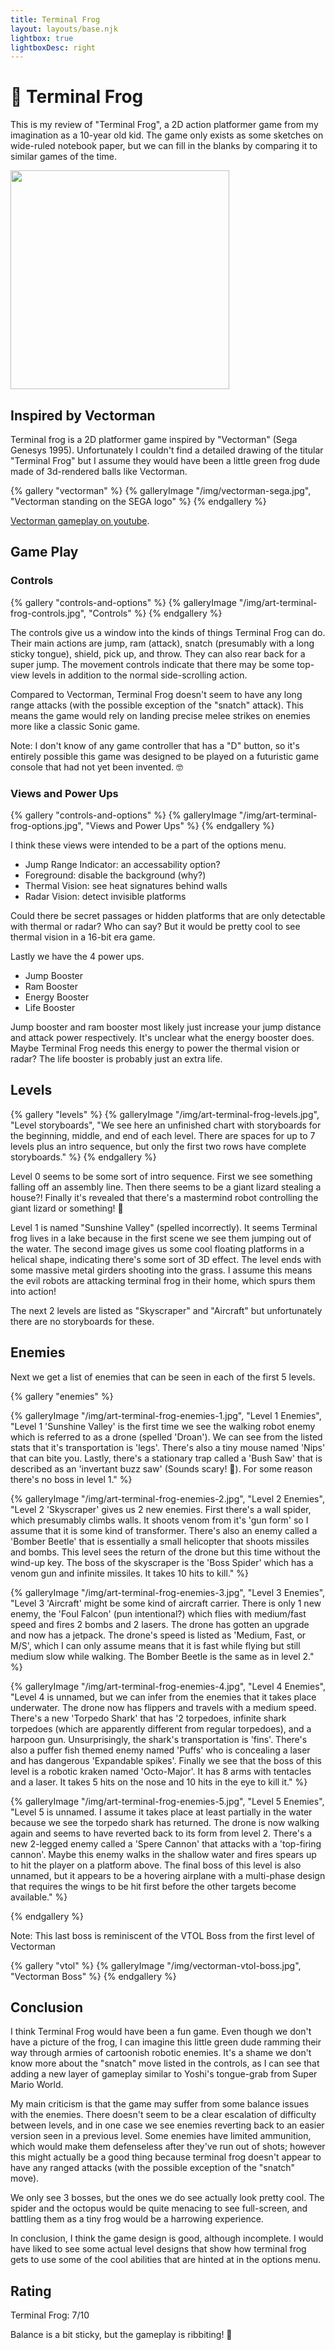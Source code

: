 ```yaml
---
title: Terminal Frog
layout: layouts/base.njk
lightbox: true
lightboxDesc: right
---
```


# 🐸 Terminal Frog

This is my review of "Terminal Frog", a 2D action platformer game from my imagination as a 10-year old kid. The game only exists as some sketches on wide-ruled notebook paper, but we can fill in the blanks by comparing it to similar games of the time.

<img src="/img/art-terminal-frog-cube.jpg" width=350px/>

## Inspired by Vectorman

Terminal frog is a 2D platformer game inspired by "Vectorman" (Sega Genesys 1995). Unfortunately I couldn't find a detailed drawing of the titular "Terminal Frog" but I assume they would have been a little green frog dude made of 3d-rendered balls like Vectorman.

{% gallery "vectorman" %}
{% galleryImage "/img/vectorman-sega.jpg", "Vectorman standing on the SEGA logo" %}
{% endgallery %}

[Vectorman gameplay on youtube](https://www.youtube.com/watch?v=XY0CjXG--S8).

## Game Play

### Controls


{% gallery "controls-and-options" %}
{% galleryImage "/img/art-terminal-frog-controls.jpg", "Controls" %}
{% endgallery %}

The controls give us a window into the kinds of things Terminal Frog can do. Their main actions are jump, ram (attack), snatch (presumably with a long sticky tongue), shield, pick up, and throw. They can also rear back for a super jump. The movement controls indicate that there may be some top-view levels in addition to the normal side-scrolling action.

Compared to Vectorman, Terminal Frog doesn't seem to have any long range attacks (with the possible exception of the "snatch" attack). This means the game would rely on landing precise melee strikes on enemies more like a classic Sonic game.

Note: I don't know of any game controller that has a "D" button, so it's entirely possible this game was designed to be played on a futuristic game console that had not yet been invented. 🤓

### Views and Power Ups

{% gallery "controls-and-options" %}
{% galleryImage "/img/art-terminal-frog-options.jpg", "Views and Power Ups" %}
{% endgallery %}

I think these views were intended to be a part of the options menu.
- Jump Range Indicator: an accessability option?
- Foreground: disable the background (why?)
- Thermal Vision: see heat signatures behind walls
- Radar Vision: detect invisible platforms

Could there be secret passages or hidden platforms that are only detectable with thermal or radar? Who can say? But it would be pretty cool to see thermal vision in a 16-bit era game.

Lastly we have the 4 power ups.
- Jump Booster
- Ram Booster
- Energy Booster
- Life Booster

Jump booster and ram booster most likely just increase your jump distance and attack power respectively. It's unclear what the energy booster does. Maybe Terminal Frog needs this energy to power the thermal vision or radar? The life booster is probably just an extra life.

## Levels

{% gallery "levels" %}
{% galleryImage "/img/art-terminal-frog-levels.jpg", "Level storyboards", "We see here an unfinished chart with storyboards for the beginning, middle, and end of each level. There are spaces for up to 7 levels plus an intro sequence, but only the first two rows have complete storyboards." %}
{% endgallery %}

Level 0 seems to be some sort of intro sequence. First we see something falling off an assembly line. Then there seems to be a giant lizard stealing a house?! Finally it's revealed that there's a mastermind robot controlling the giant lizard or something! 🤖

Level 1 is named "Sunshine Valley" (spelled incorrectly). It seems Terminal frog lives in a lake because in the first scene we see them jumping out of the water. The second image gives us some cool floating platforms in a helical shape, indicating there's some sort of 3D effect. The level ends with some massive metal girders shooting into the grass. I assume this means the evil robots are attacking terminal frog in their home, which spurs them into action!

The next 2 levels are listed as "Skyscraper" and "Aircraft" but unfortunately there are no storyboards for these.

## Enemies

Next we get a list of enemies that can be seen in each of the first 5 levels.

{% gallery "enemies" %}

{% galleryImage "/img/art-terminal-frog-enemies-1.jpg", "Level 1 Enemies", "Level 1 'Sunshine Valley' is the first time we see the walking robot enemy which is referred to as a drone (spelled 'Droan'). We can see from the listed stats that it's transportation is 'legs'. There's also a tiny mouse named 'Nips' that can bite you. Lastly, there's a stationary trap called a 'Bush Saw' that is described as an 'invertant buzz saw' (Sounds scary! 😬). For some reason there's no boss in level 1." %}

{% galleryImage "/img/art-terminal-frog-enemies-2.jpg", "Level 2 Enemies", "Level 2 'Skyscraper' gives us 2 new enemies. First there's a wall spider, which presumably climbs walls. It shoots venom from it's 'gun form' so I assume that it is some kind of transformer. There's also an enemy called a 'Bomber Beetle' that is essentially a small helicopter that shoots missiles and bombs. This level sees the return of the drone but this time without the wind-up key. The boss of the skyscraper is the 'Boss Spider' which has a venom gun and infinite missiles. It takes 10 hits to kill." %}

{% galleryImage "/img/art-terminal-frog-enemies-3.jpg", "Level 3 Enemies", "Level 3 'Aircraft' might be some kind of aircraft carrier. There is only 1 new enemy, the 'Foul Falcon' (pun intentional?) which flies with medium/fast speed and fires 2 bombs and 2 lasers. The drone has gotten an upgrade and now has a jetpack. The drone's speed is listed as 'Medium, Fast, or M/S', which I can only assume means that it is fast while flying but still medium slow while walking. The Bomber Beetle is the same as in level 2." %}

{% galleryImage "/img/art-terminal-frog-enemies-4.jpg", "Level 4 Enemies", "Level 4 is unnamed, but we can infer from the enemies that it takes place underwater. The drone now has flippers and travels with a medium speed. There's a new 'Torpedo Shark' that has '2 torpedoes, infinite shark torpedoes (which are apparently different from regular torpedoes), and a harpoon gun. Unsurprisingly, the shark's transportation is 'fins'. There's also a puffer fish themed enemy named 'Puffs' who is concealing a laser and has dangerous 'Expandable spikes'. Finally we see that the boss of this level is a robotic kraken named 'Octo-Major'. It has 8 arms with tentacles and a laser. It takes 5 hits on the nose and 10 hits in the eye to kill it." %}

{% galleryImage "/img/art-terminal-frog-enemies-5.jpg", "Level 5 Enemies", "Level 5 is unnamed. I assume it takes place at least partially in the water because we see the torpedo shark has returned. The drone is now walking again and seems to have reverted back to its form from level 2. There's a new 2-legged enemy called a 'Spere Cannon' that attacks with a 'top-firing cannon'. Maybe this enemy walks in the shallow water and fires spears up to hit the player on a platform above. The final boss of this level is also unnamed, but it appears to be a hovering airplane with a multi-phase design that requires the wings to be hit first before the other targets become available." %}

{% endgallery %}

Note: This last boss is reminiscent of the VTOL Boss from the first level of Vectorman

{% gallery "vtol" %}
{% galleryImage "/img/vectorman-vtol-boss.jpg", "Vectorman Boss" %}
{% endgallery %}

## Conclusion

I think Terminal Frog would have been a fun game. Even though we don't have a picture of the frog, I can imagine this little green dude ramming their way through armies of cartoonish robotic enemies. It's a shame we don't know more about the "snatch" move listed in the controls, as I can see that adding a new layer of gameplay similar to Yoshi's tongue-grab from Super Mario World.

My main criticism is that the game may suffer from some balance issues with the enemies. There doesn't seem to be a clear escalation of difficulty between levels, and in one case we see enemies reverting back to an easier version seen in a previous level. Some enemies have limited ammunition, which would make them defenseless after they've run out of shots; however this might actually be a good thing because terminal frog doesn't appear to have any ranged attacks (with the possible exception of the "snatch" move).

We only see 3 bosses, but the ones we do see actually look pretty cool. The spider and the octopus would be quite menacing to see full-screen, and battling them as a tiny frog would be a harrowing experience.

In conclusion, I think the game design is good, although incomplete. I would have liked to see some actual level designs that show how terminal frog gets to use some of the cool abilities that are hinted at in the options menu.

## Rating

Terminal Frog: 7/10

Balance is a bit sticky, but the gameplay is ribbiting! 🐸


